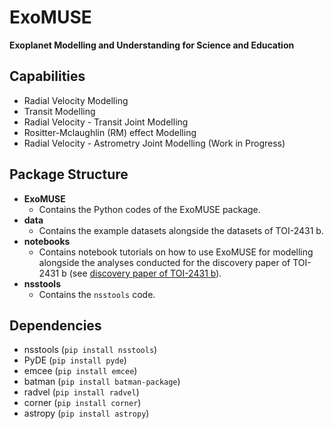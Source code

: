 # ExoMUSE
**Exoplanet Modelling and Understanding for Science and Education**

## Capabilities
* Radial Velocity Modelling
* Transit Modelling
* Radial Velocity - Transit Joint Modelling
* Rositter-Mclaughlin (RM) effect Modelling
* Radial Velocity - Astrometry Joint Modelling (Work in Progress)

## Package Structure
* **ExoMUSE**
  * Contains the Python codes of the ExoMUSE package.
* **data**
  * Contains the example datasets alongside the datasets of TOI-2431 b.
* **notebooks**
  * Contains notebook tutorials on how to use ExoMUSE for modelling alongside the analyses conducted for the discovery paper of TOI-2431 b (see [discovery paper of TOI-2431 b](https://arxiv.org/abs/2507.08464)).
* **nsstools**
  * Contains the `nsstools` code.

## Dependencies
* nsstools (`pip install nsstools`)
* PyDE (`pip install pyde`)
* emcee (`pip install emcee`)
* batman (`pip install batman-package`)
* radvel (`pip install radvel`)
* corner (`pip install corner`)
* astropy (`pip install astropy`)
